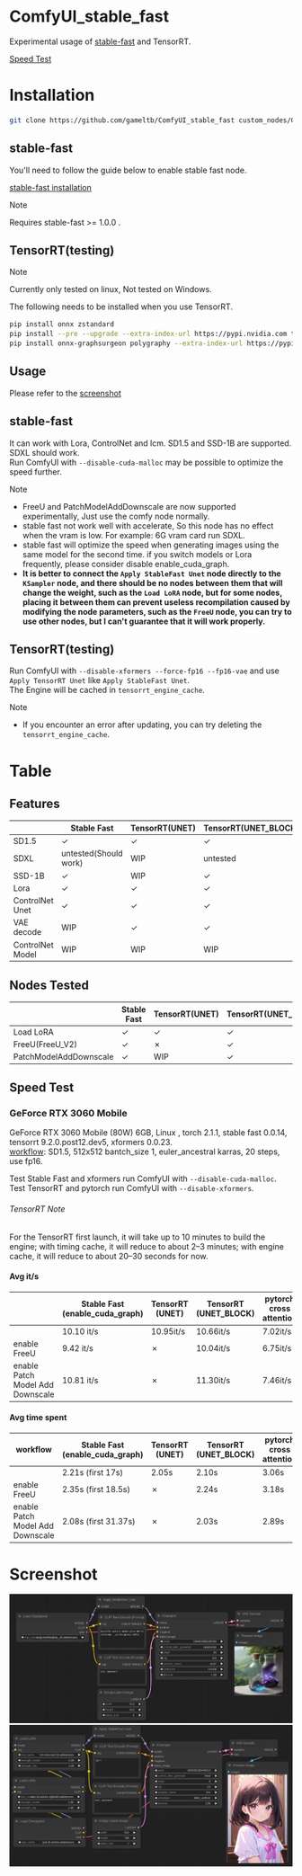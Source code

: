 # ComfyUI_stable_fast

Experimental usage of [stable-fast](https://github.com/chengzeyi/stable-fast) and TensorRT.

[Speed Test](#speed-test)

# Installation

```bash
git clone https://github.com/gameltb/ComfyUI_stable_fast custom_nodes/ComfyUI_stable_fast
```

## stable-fast

You'll need to follow the guide below to enable stable fast node.

[stable-fast installation](https://github.com/chengzeyi/stable-fast?tab=readme-ov-file#installation)

> [!NOTE]
>
> Requires stable-fast >= 1.0.0 .

## TensorRT(testing)

> [!NOTE]
>
> Currently only tested on linux, Not tested on Windows.

The following needs to be installed when you use TensorRT.

```bash
pip install onnx zstandard
pip install --pre --upgrade --extra-index-url https://pypi.nvidia.com tensorrt==9.3.0.post12.dev1
pip install onnx-graphsurgeon polygraphy --extra-index-url https://pypi.ngc.nvidia.com
```

## Usage

Please refer to the [screenshot](#screenshot)

## stable-fast

It can work with Lora, ControlNet and lcm. SD1.5 and SSD-1B are supported. SDXL should work.  
Run ComfyUI with `--disable-cuda-malloc` may be possible to optimize the speed further.

> [!NOTE]
>
> - FreeU and PatchModelAddDownscale are now supported experimentally, Just use the comfy node normally.
> - stable fast not work well with accelerate, So this node has no effect when the vram is low. For example: 6G vram card run SDXL.
> - stable fast will optimize the speed when generating images using the same model for the second time. if you switch models or Lora frequently, please consider disable enable_cuda_graph.
> - **It is better to connect the `Apply StableFast Unet` node directly to the `KSampler` node, and there should be no nodes between them that will change the weight, such as the `Load LoRA` node, but for some nodes, placing it between them can prevent useless recompilation caused by modifying the node parameters, such as the `FreeU` node, you can try to use other nodes, but I can't guarantee that it will work properly.**

## TensorRT(testing)

Run ComfyUI with `--disable-xformers --force-fp16 --fp16-vae` and use `Apply TensorRT Unet` like `Apply StableFast Unet`.  
The Engine will be cached in `tensorrt_engine_cache`.

> [!NOTE]
>
> - If you encounter an error after updating, you can try deleting the `tensorrt_engine_cache`.

# Table

## Features

|                  | Stable Fast           | TensorRT(UNET) | TensorRT(UNET_BLOCK) |
| ---------------- | --------------------- | -------------- | -------------------- |
| SD1.5            | &check;               | &check;        | &check;              |
| SDXL             | untested(Should work) | WIP            | untested             |
| SSD-1B           | &check;               | WIP            | &check;              |
| Lora             | &check;               | &check;        | &check;              |
| ControlNet Unet  | &check;               | &check;        | &check;              |
| VAE decode       | WIP                   | &check;        | &check;              |
| ControlNet Model | WIP                   | WIP            | WIP                  |

## Nodes Tested

|                        | Stable Fast | TensorRT(UNET) | TensorRT(UNET_BLOCK) |
| ---------------------- | ----------- | -------------- | -------------------- |
| Load LoRA              | &check;     | &check;        | &check;              |
| FreeU(FreeU_V2)        | &check;     | &cross;        | &check;              |
| PatchModelAddDownscale | &check;     | WIP            | &check;              |

## Speed Test

### GeForce RTX 3060 Mobile

GeForce RTX 3060 Mobile (80W) 6GB, Linux , torch 2.1.1, stable fast 0.0.14, tensorrt 9.2.0.post12.dev5, xformers 0.0.23.  
[workflow](./tests/workflow.json): SD1.5, 512x512 bantch_size 1, euler_ancestral karras, 20 steps, use fp16.

Test Stable Fast and xformers run ComfyUI with `--disable-cuda-malloc`.  
Test TensorRT and pytorch run ComfyUI with `--disable-xformers`.

###### TensorRT Note

For the TensorRT first launch, it will take up to 10 minutes to build the engine; with timing cache, it will reduce to about 2–3 minutes; with engine cache, it will reduce to about 20–30 seconds for now.

#### Avg it/s

|                                  | Stable Fast (enable_cuda_graph) | TensorRT (UNET) | TensorRT (UNET_BLOCK) | pytorch cross attention | xformers |
| -------------------------------- | ------------------------------- | --------------- | --------------------- | ----------------------- | -------- |
|                                  | 10.10 it/s                      | 10.95it/s       | 10.66it/s             | 7.02it/s                | 7.90it/s |
| enable FreeU                     | 9.42 it/s                       | &cross;         | 10.04it/s             | 6.75it/s                | 7.54it/s |
| enable Patch Model Add Downscale | 10.81 it/s                      | &cross;         | 11.30it/s             | 7.46it/s                | 8.41it/s |

#### Avg time spent

| workflow                         | Stable Fast (enable_cuda_graph) | TensorRT (UNET) | TensorRT (UNET_BLOCK) | pytorch cross attention | xformers |
| -------------------------------- | ------------------------------- | --------------- | --------------------- | ----------------------- | -------- |
|                                  | 2.21s (first 17s)               | 2.05s           | 2.10s                 | 3.06s                   | 2.76s    |
| enable FreeU                     | 2.35s (first 18.5s)             | &cross;         | 2.24s                 | 3.18s                   | 2.88     |
| enable Patch Model Add Downscale | 2.08s (first 31.37s)            | &cross;         | 2.03s                 | 2.89s                   | 2.61s    |

# Screenshot

![sd1.5](asset/scr.png)
![ssd-1b](asset/scr1.png)
